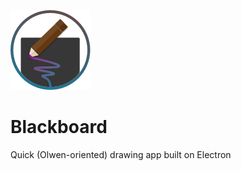 ![Blackboard Icon](https://raw.githubusercontent.com/MarieHoups/blackboard/master/app/assets/icon_128x128.png)

# Blackboard
Quick (Olwen-oriented) drawing app built on Electron
